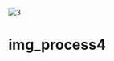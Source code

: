 ![3](https://user-images.githubusercontent.com/80622132/123278475-37fc1500-d51c-11eb-94df-7ff5a6abebda.JPG)
# img_process4
